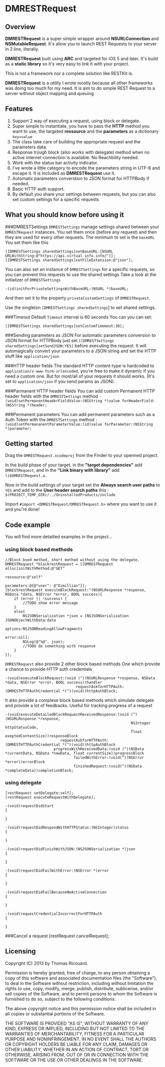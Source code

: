 # DMRESTRequest
## Overview
**DMRESTRequest** is a super simple wrapper around **NSURLConnection** and **NSMutableRequest**. 
It's allow you to launch REST Requests to your server in 2 line, literally. 

**DMRESTRequest** built using **ARC** and targeted for iOS 5 and later. It's build as a **static library** so it's very easy to link it with your project.

This is not a framework nor a complete solution like RESTKit is. 

**DMRESTRequest** is a utility I wrote mostly because all other frameworks was doing too much  for my need. It is aim to do simple REST Request to a server without object mapping and queuing.

## Features
1. Support 2 way of executing a request, using block or delegate. 
2. Super simple to instantiate, you have to pass the **HTTP** method you want to use, the targeted **ressource** and the **parameters** as a dictionary `key=value`
3. The class take care of building the appropriate request and the parameters data. 
4. Response trough block (also works with delegate) method when no active internet connection is available. No Reachbility needed. 
5. Work with the status bar activity indicator. 
6. I've wrote a little category to encode the parameters string in UTF-8 and escape it. It is included as **DMRESTRequest** use it. 
7. Automatic parameters converstion to JSON format for HTTPBody if needed. 
8. Basic HTTP auth support. 
9. By default you share your settings between requests, but you can also set custom settings for a specific requests

## What you should know before using it

###DMRESTSettings
`DMRESTSettings` manage settings shared between your `DMRESTRequest` instances.
You set them once (before any request) and then they are used for every other requests.
The minimum to set is the `baseURL`
You set them like this

	[[DMRESTSettings sharedSettings]setBaseURL:[NSURL URLWithString:@"https://api.virtual-info.info/"]];
	[[DMRESTSettings sharedSettings]setFileExtension:@"json"];
	
You can also set an instance of `DMRESTSettings` for a specific requests, so you can prevent this requests to use the shared settings
Take a look at the initializer of `DMRESTSettings`
	
	-(id)initForPrivateSettingsWithBaseURL:(NSURL *)baseURL;
                         
                    
And then set it to the property `privateCustomSettings` of `DMRESTRequest`.

Use the singleton `[DMRESTSettings sharedSettings`] to set shared settings.

###Timeout
Default `Timeout` interval is 60 seconds You can you can set:

`[[DMRESTSettings sharedSettings]setCustomTimemout:30];`

###Sending parameters as JSON
For automatic parameters conversion to JSON format for HTTPBody just set `[[DMRESTSettings sharedSettings]setSendJSON:YES]` before executing the request.
It will automagically convert your parameters to a JSON string and set the HTTP stuff like `application/json`.

###HTTP header fields
The standard HTTP content-type is hardcoded to `application/x-www-form-urlencoded`, you're free to make it dynamic if you need a custom one. But for most/all of your requests it should works. (It's set to `application/json` if you send params as JSON).


###Parmanent HTTP header fields
You can add custom Permanent HTTP header fields with the `DMRESTSettings` method
`- (void)setPermanentHeaderFieldValue:(NSString *)value forHeaderField:(NSString *)header;`

###Permanent parameters
You can add permanent parameters such as a Auth Token with the `DMRESTSettings` method
`- (void)setPermananentParameterValue:(id)value forParameter:(NSString *)parameter;`

## Getting started
Drag the `DMRESTRequest.xcodeproj` from the Finder to your openned project. 

In the build phase of your target, in the **"target dependencies"** add `DMRESTRequest`, and in the **"Link binary with library"** add `libDMRESTRequest.a`.

Now in the build settings of your target set the **Always search user paths** to `YES` and add to the **User header search paths** this : `$(PROJECT_TEMP_DIR)/../UninstalledProducts/include`

Import `#import <DMRESTRequest/DMRESTRequest.h>` where you want to use it and you're done!

## Code example
You will find more detailled examples in the project... 

### using block based methods

	//Block bsed method, short method without using the delegate. 
    DMRESTRequest *blockrestRequest = [[DMRESTRequest alloc]initWithMethod:@"GET" 
                                                            ressource:@"self"
                                                                parameters:@{@"user": @"Dimillian"}];
    [blockrestRequest executeBlockRequest:^(NSURLResponse *response, NSData *data, NSError *error, BOOL success){
        if (error || !success) {
            //TODO show error message
        }
        else{
            NSJSONSerialization *json = [NSJSONSerialization JSONObjectWithData:data
                                                                        options:NSJSONReadingAllowFragments
                                                                          error:nil];
            NSLog(@"%@", json);
            //TODO do something with response
        }
    }];
    
    
`DMRESTRequest` also provide 2 other block based methods
One which provide a chance to provide HTTP auth credentials


	-(void)executeBlockRequest:(void (^)(NSURLResponse *response, NSData *data, NSError *error, BOOL success))handler
                                    requestAskforHTTPAuth:(DMRESTHTTPAuthCredential *(^)(void))httpAuthBlock;
                                    
It also provide a complexe block based methods which simulate delegate and provide a lot of feedbacks. 
Useful for tracking progress of a request

	-(void)executeDetailedBlockRequestReceivedResponse:(void (^)(NSURLResponse *response,
                                                             NSInteger httpStatusCode,
                                                             float exeptedContentSize))responseBlock
                             requestAskforHTTPAuth:(DMRESTHTTPAuthCredential *(^)(void))httpAuthBlock
                          progressWithReceivedData:(void (^)(NSData *currentData, NSData *newData, float currentSize))progressBlock
                                   failedWithError:(void(^)(NSError *error))errorBlock
                                   finishedRequest:(void(^)(NSData *completeData))completionBlock;                                                                      
   
   
### using delegate 

	[restRequest setDelegate:self]; 
    [restRequest executeRequestWithDelegate]; 

	-(void)requestDidStart
	{
	   
	}
	
	-(void)requestDidRespondWithHTTPStatus:(NSInteger)status
	{
	 
	}
	
	-(void)requestDidFinishWithJSON:(NSJSONSerialization *)json
	{
	    
	}
	
	-(void)requestDidFailWithError:(NSError *)error
	{
	   
	}
	
	-(void)requestDidFailBecauseNoActiveConnection
	{
	    
	}
	
	-(void)requestCredentialIncorrectForHTTPAuth
	{
	    
	}
	
###Cancel a request
	[restRequest cancelRequest]; 
	

## Licensing 
Copyright (C) 2013 by Thomas Ricouard. 

Permission is hereby granted, free of charge, to any person obtaining a copy
of this software and associated documentation files (the "Software"), to deal
in the Software without restriction, including without limitation the rights
to use, copy, modify, merge, publish, distribute, sublicense, and/or sell
copies of the Software, and to permit persons to whom the Software is
furnished to do so, subject to the following conditions:

The above copyright notice and this permission notice shall be included in
all copies or substantial portions of the Software.

THE SOFTWARE IS PROVIDED "AS IS", WITHOUT WARRANTY OF ANY KIND, EXPRESS OR
IMPLIED, INCLUDING BUT NOT LIMITED TO THE WARRANTIES OF MERCHANTABILITY,
FITNESS FOR A PARTICULAR PURPOSE AND NONINFRINGEMENT. IN NO EVENT SHALL THE
AUTHORS OR COPYRIGHT HOLDERS BE LIABLE FOR ANY CLAIM, DAMAGES OR OTHER
LIABILITY, WHETHER IN AN ACTION OF CONTRACT, TORT OR OTHERWISE, ARISING FROM,
OUT OF OR IN CONNECTION WITH THE SOFTWARE OR THE USE OR OTHER DEALINGS IN
THE SOFTWARE.
